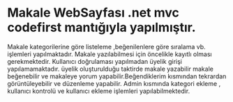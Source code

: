 # Makale WebSayfası .net mvc codefirst mantığıyla yapılmıştır.
Makale kategorilerine göre listeleme ,beğenilenlere göre sıralama vb. işlemleri yapılmaktadır.
Makale yazılabilmesi için öncelikle kayıtlı olması gerekmektedir. Kullanıcı doğrulaması yapılmadan üyelik girişi yapılamamaktadır. üyelik oluşturulduğu taktirde makale yazabilir makale beğenebilir ve makaleye yorum yapabilir.Beğendiklerim kısmından tekrardan görüntüleyebilir ve düzenleme yapabilir.
Admin kısmında kategori ekleme , kullanıcı kontrolü ve kullanıcı ekleme işlemleri yapılabilmektedir.
